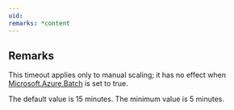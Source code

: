 ```yaml
---
uid: 
remarks: *content
---
```

## Remarks  
 This timeout applies only to manual scaling; it has no effect when [Microsoft.Azure.Batch](assetId:///N:Microsoft.Azure.Batch?qualifyHint=False&autoUpgrade=True) is set              to true.  
  
 The default value is 15 minutes. The minimum value is 5 minutes.